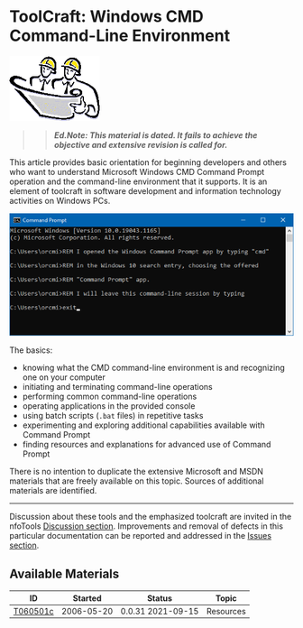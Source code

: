 <!-- index.md 0.0.8                 UTF-8                          2021-09-15
     ----1----|----2----|----3----|----4----|----5----|----6----|----7----|--*

                    WINDOWS CMD COMMAND-LINE ENVIRONMENT
     -->

# ToolCraft: Windows CMD Command-Line Environment

![Hard Hat Area](../../images/hardhat-logo.gif)

>> ***Ed.Note: This material is dated. It fails to achieve the objective
and extensive revision is called for.***

This article provides basic orientation for beginning developers and others
who want to understand Microsoft Windows CMD Command Prompt operation and the
command-line environment that it supports.  It is an element of toolcraft in
software development and information technology activities on Windows PCs.

![Command Prompt example](T060501-2021-09-06-1432-CommandPrompt.png)

The basics:

* knowing what the CMD command-line environment is and recognizing one on your
computer
* initiating and terminating command-line operations
* performing common command-line operations
* operating applications in the provided console
* using batch scripts (`.bat` files) in repetitive tasks
* experimenting and exploring additional capabilities available with Command
Prompt
* finding resources and explanations for advanced use of Command Prompt

There is no intention to duplicate the extensive Microsoft and MSDN materials
that are freely available on this topic. Sources of additional materials are
identified.

----

Discussion about these tools and the emphasized toolcraft are invited in the
nfoTools [Discussion section](https://github.com/orcmid/nfoTools/discussions).
Improvements and removal of defects in this particular documentation can be
reported and addressed in the
[Issues section](https://github.com/orcmid/nfoTools/issues).

## Available Materials

| **ID** | **Started** | **Status** | **Topic** |
|   :-:   |   :-:   |  :-:   |  ---  |
| [T060501c](T060501c.html) | 2006-05-20 | 0.0.31 2021-09-15 | Resources |

<!-- ----1----|----2----|----3----|----4----|----5----|----6----|----7----|--*

     0.0.8 2021-09-15T17:02Z Smoothed to use chosen command-line environment
           terminology.
     0.0.7 2021-09-07T01:59Z Rework, simplifying and smoothing the text
     0.0.6 2021-09-06T21:39Z Add Command Prompt window capture
     0.0.5 2021-09-06T19:49Z Keep up with T060501c
     0.0.4 2021-09-06T19:10Z Touch-up
     0.0.3 2021-09-06T18:00Z Add Resources available material
     0.0.2 2021-09-06T00:06Z Initial Transposition of nfoWare.com t060501
           Windows Console Session folio cover to nfoTools T060502
     0.0.1 2007-08-12T00:26Z Repaving Review on nfoWare toolNote t060502
     0.0.0 2006-05-20T20:54Z Create bootstrap placeholder to morph into the
           necessary material

               *** end of docs/tools/T060501/index.md ***
     -->

